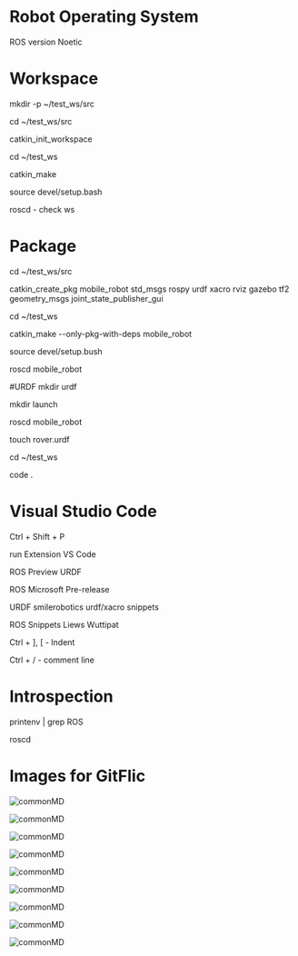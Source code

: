 # Robot Operating System
ROS version Noetic

# Workspace
mkdir -p ~/test_ws/src

cd ~/test_ws/src

catkin_init_workspace

cd ~/test_ws

catkin_make

source devel/setup.bash

roscd - check ws

# Package
cd ~/test_ws/src

catkin_create_pkg mobile_robot std_msgs rospy urdf 
                xacro rviz gazebo tf2 
                geometry_msgs 
                joint_state_publisher_gui

cd ~/test_ws

catkin_make --only-pkg-with-deps mobile_robot

source devel/setup.bush

roscd mobile_robot

#URDF
mkdir urdf

mkdir launch

roscd mobile_robot

touch rover.urdf

cd ~/test_ws

code .

# Visual Studio Code

Ctrl + Shift + P

run Extension VS Code

ROS Preview URDF

ROS Microsoft Pre-release

URDF smilerobotics urdf/xacro snippets

ROS Snippets Liews Wuttipat

Ctrl + ], [ - Indent

Ctrl + / - comment line

# Introspection
printenv | grep ROS

roscd

# Images for GitFlic

![commonMD](mobile_robot/ros_extension_settings.png)

![commonMD](mobile_robot/ros_urdf_preview01.png)

![commonMD](mobile_robot/ros_urdf_preview02.png)

![commonMD](mobile_robot/ros_rviz_test01.png)

![commonMD](mobile_robot/ros_rviz_test02.png)

![commonMD](mobile_robot/ros_rviz_test03.png)

![commonMD](mobile_robot/ros_rviz_test04.png)

![commonMD](mobile_robot/ros_gazebo_test01.png)

![commonMD](mobile_robot/ros_gazebo_test02.png)
